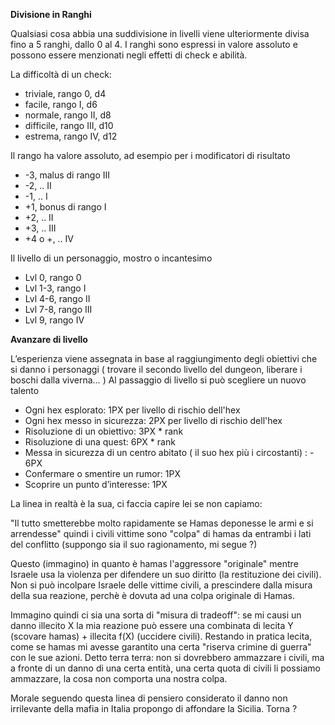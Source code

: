 **Divisione in Ranghi**

Qualsiasi cosa abbia una suddivisione in  livelli viene ulteriormente divisa fino a 5 ranghi, dallo 0 al 4.
I ranghi sono espressi in valore assoluto e possono essere menzionati negli effetti di check e abilità.

La difficoltà di un check:
- triviale, rango 0, d4
- facile, rango I, d6
- normale, rango II, d8
- difficile, rango III, d10
- estrema, rango IV, d12

Il rango ha valore assoluto, ad esempio per i modificatori di risultato 

- -3, malus di rango III
- -2, .. II
- -1, .. I
- +1, bonus di rango I
- +2, .. II
- +3, .. III
- +4 o +, .. IV

Il livello di un personaggio, mostro o incantesimo
- Lvl 0, rango 0
- Lvl 1-3, rango I
- Lvl 4-6, rango II
- Lvl 7-8, rango III
- Lvl 9, rango IV


**Avanzare di livello**

L’esperienza viene assegnata in base al raggiungimento degli obiettivi che si danno i personaggi ( trovare il secondo livello del dungeon, liberare i boschi dalla viverna… )
Al passaggio di livello si può scegliere un nuovo talento
	
- Ogni hex esplorato: 1PX per livello di rischio dell'hex
- Ogni hex messo in sicurezza: 2PX per livello di rischio dell'hex
- Risoluzione di un obiettivo: 3PX * rank
- Risoluzione di una quest: 6PX * rank
- Messa in sicurezza di un centro abitato ( il suo hex più i circostanti) : - 6PX
- Confermare o smentire un rumor: 1PX
- Scoprire un punto d’interesse: 1PX


La linea in realtà è la sua, ci faccia capire lei se non capiamo:

"Il tutto smetterebbe molto rapidamente se Hamas deponesse le armi e si arrendesse" quindi i civili vittime sono "colpa" di hamas da entrambi i lati del conflitto (suppongo sia il suo ragionamento, mi segue ?)

Questo (immagino) in quanto è hamas l'aggressore "originale" mentre Israele usa la violenza per difendere un suo diritto (la restituzione dei civili). Non si può incolpare Israele delle vittime civili, a prescindere dalla misura della sua reazione, perchè è dovuta ad una colpa originale di Hamas. 

Immagino quindi ci sia una sorta di "misura di tradeoff": se mi causi un danno illecito X la mia reazione può essere una combinata di lecita Y (scovare hamas) + illecita f(X) (uccidere civili). Restando in pratica lecita, come se hamas mi avesse garantito una certa "riserva crimine di guerra" con le sue azioni. Detto terra terra: non si dovrebbero ammazzare i civili, ma a fronte di un danno di una certa entità, una certa quota di civili li possiamo ammazzare, la cosa non comporta una nostra colpa. 

Morale seguendo questa linea di pensiero considerato il danno non irrilevante della mafia in Italia propongo di affondare la Sicilia. Torna ?